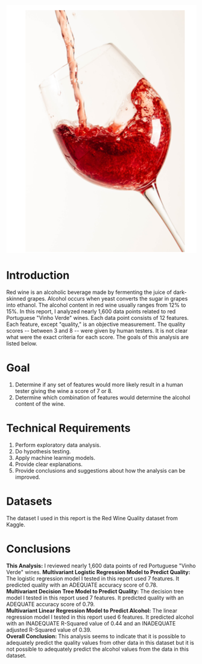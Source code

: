 ![Alt_Text](https://github.com/KevinNourian/Red-Wine/blob/main/Images/Wine.PNG)

# Introduction
Red wine is an alcoholic beverage made by fermenting the juice of dark-skinned grapes. Alcohol occurs when yeast converts the sugar in grapes into ethanol. The alcohol content in red wine usually ranges from 12% to 15%. In this report, I analyzed nearly 1,600 data points related to red Portuguese "Vinho Verde" wines. Each data point consists of 12 features. Each feature, except "quality," is an objective measurement. The quality scores -- between 3 and 8 -- were given by human testers. It is not clear what were the exact criteria for each score. The goals of this analysis are listed below.

# Goal
1. Determine if any set of features would more likely result in a human tester giving the wine a score of 7 or 8.
2. Determine which combination of features would determine the alcohol content of the wine.

# Technical Requirements
1. Perform exploratory data analysis.
2. Do hypothesis testing.
3. Apply machine learning models.
4. Provide clear explanations.
5. Provide conclusions and suggestions about how the analysis can be improved.

# Datasets
The dataset I used in this report is the Red Wine Quality dataset from Kaggle.

# Conclusions
**This Analysis:** I reviewed nearly 1,600 data points of red Portuguese "Vinho Verde" wines.
**Multivariant Logistic Regression Model to Predict Quality:** The logistic regression model I tested in this report used 7 features. It predicted quality with an ADEQUATE accuracy score of 0.78. <br>
**Multivariant Decision Tree Model to Predict Quality:** The decision tree model I tested in this report used 7 features. It predicted quality with an ADEQUATE accuracy score of 0.79. <br>
**Multivariant Linear Regression Model to Predict Alcohol:** The linear regression model I tested in this report used 6 features. It predicted alcohol with an INADEQUATE R-Squared value of 0.44 and an INADEQUATE adjusted R-Squared value of 0.39. <br>
**Overall Conclusion:** This analysis seems to indicate that it is possible to adequately predict the quality values from other data in this dataset but it is not possible to adequately predict the alcohol values from the data in this dataset. <br>
